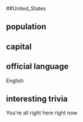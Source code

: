 ##United_States
## population


## capital

 
## official language
English

## interesting trivia
You're all right here right now


